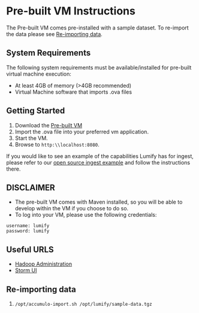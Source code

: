 # Pre-built VM Instructions

The Pre-built VM comes pre-installed with a sample dataset. To re-import the data please see [Re-importing data](#re-importing-data).

## System Requirements

The following system requirements must be available/installed for pre-built virtual machine execution:

* At least 4GB of memory (>4GB recommended)
* Virtual Machine software that imports .ova files

## Getting Started

1. Download the [Pre-built VM](http://bits.lumify.io/vm/lumify-2013-12-02.ova)
2. Import the .ova file into your preferred vm application.
3. Start the VM.
4. Browse to ```http:\\localhost:8080```. 

If you would like to see an example of the capabilities Lumify has for ingest, please refer to our [open source ingest example](https://github.com/nearinfinity/lumify-twitter) and follow the instructions there.

## DISCLAIMER
* The pre-built VM comes with Maven installed, so you will be able to develop within the VM if you choose to do so.
* To log into your VM, please use the following credentials:
```
username: lumify
password: lumify
```

## Useful URLS
* [Hadoop Administration](http://192.168.33.10:50070/dfshealth.jsp)
* [Storm UI](http://192.168.33.10:8080/)

## Re-importing data
1. ```/opt/accumulo-import.sh /opt/lumify/sample-data.tgz```
